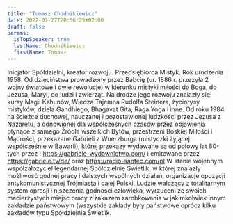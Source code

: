 ```yaml
---
title: "Tomasz Chodnikiewicz"
date: 2022-07-27T20:56:25+02:00
draft: false
params:
  isTopSpeaker: true
  lastName: Chodnikiewicz
  firstName: Tomasz
---
```


Inicjator Spółdzielni, kreator rozwoju. Przedsiębiorca Mistyk. Rok urodzenia 1958. Od dzieciństwa prowadzony przez Babcię (ur. 1886 r. przeżyła 2 wojny światowe i dwie rewolucje) w kierunku mistyki miłości do Boga, do Jezusa, Maryi, do ludzi i zwierząt. Na drodze jego rozwoju znalazły się: kursy Magii Kahunów, Wiedza Tajemna Rudolfa Steinera, życiorysy mistyków, dzieła Gandhiego, Bhagavat Gita, Raga Yoga i inne. Od roku 1984 na ścieżce duchowej, nauczanej i pozostawionej ludzkości przez Jezusa z Nazaretu, a odnowionej dla współczesnych czasów przez objawienia płynące z samego Źródła wszelkich Bytów, przestrzeni Boskiej Miłości i Mądrości, przekazane Gabrieli z Wuerzburga (mistyczki żyjącej współcześnie w Bawarii), której przekazy wydawane są od połowy lat 80-tych przez : https://gabriele-wydawnictwo.com/ i emitowane przez https://gabriele.tv/de/  oraz https://radio-santec.com/pl W stanie wojennym współzałożyciel legendarnej Spółdzielnię Świetlik, w której znalazły możliwość godnej pracy i dalszych wspólnych działań, organizacje opozycji antykomunistycznej Trójmiasta i całej Polski. Ludzie walczący z totalitarnym system opresji i niszczenia godności człowieka, wyrzuceni ze swoich macierzystych miejsc pracy z zakazem zarobkowania w jakimkolwiek innym zakładzie państwowym (wszystkie zakłady były państwowe oprócz kilku zakładów typu Spółdzielnia Świetlik.